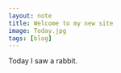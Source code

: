 ```yaml
---
layout: note
title: Welcome to my new site
image: Today.jpg
tags: [blog]
---
```


Today I saw a rabbit.
